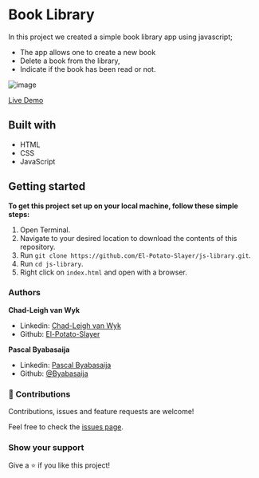 # Book Library
In this project we created a simple book library app using javascript;
- The app allows one to create a new book
- Delete a book from the library,
- Indicate if the book has been read or not.

![image](https://user-images.githubusercontent.com/43865875/110854048-0dfc4b00-82bd-11eb-86aa-48ed2647295b.png)

[Live Demo](https://raw.githack.com/El-Potato-Slayer/js-library/library-feature/index.html)

## Built with
- HTML
- CSS
- JavaScript

## Getting started

**To get this project set up on your local machine, follow these simple steps:**

1. Open Terminal.
2. Navigate to your desired location to download the contents of this repository.
3. Run ```git clone https://github.com/El-Potato-Slayer/js-library.git```.
4. Run ```cd js-library```.
5. Right click on `index.html` and open with a browser.

### Authors

**Chad-Leigh van Wyk**
- Linkedin: [Chad-Leigh van Wyk](https://www.linkedin.com/in/chad-leigh-van-wyk/ )
- Github: [El-Potato-Slayer](https://github.com/El-Potato-Slayer)

**Pascal Byabasaija**
- Linkedin: [Pascal Byabasaija](https://www.linkedin.com/in/pascal-byabasaija/)
- Github: [@Byabasaija](https://github.com/Byabasaija)

### 🤝 Contributions

Contributions, issues and feature requests are welcome!

Feel free to check the [issues page](issues/).


### Show your support

Give a ⭐️ if you like this project!
